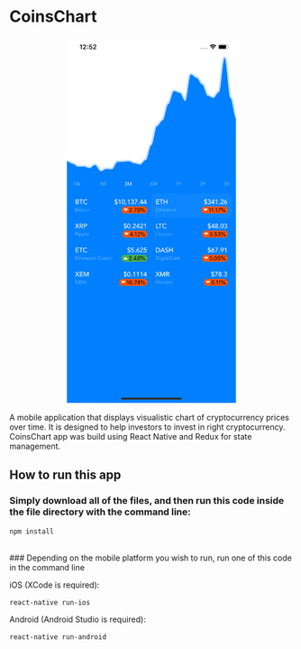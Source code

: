 # CoinsChart

<p align='center'>
  <img src='screenshots/Scene01.png' width='300' title='Main App'>
</p>

A mobile application that displays visualistic chart of cryptocurrency prices over time. It is designed to help investors to invest in right cryptocurrency. CoinsChart app was build using React Native and Redux for state management.

## How to run this app

### Simply download all of the files, and then run this code inside the file directory with the command line:
```
npm install
```
<br />
### Depending on the mobile platform you wish to run, run one of this code in the command line

iOS (XCode is required):
```
react-native run-ios
```

Android (Android Studio is required):
```
react-native run-android
```
